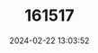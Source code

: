 ---
title: "161517"
category: "Etmopterus lucifer"
draft: false
date: 2024-02-22 13:03:52
languages:
  English: ["Blackbelly Lanternshark", "Blackbelly Lanternshark"]
---